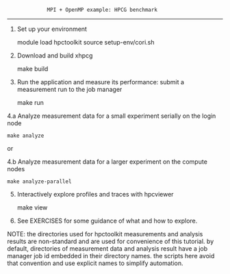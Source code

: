                  MPI + OpenMP example: HPCG benchmark
-----------------------------------------------------------------------

1. Set up your environment

	module load hpctoolkit
	source setup-env/cori.sh

2. Download and build xhpcg

	make build

3. Run the application and measure its performance: submit a measurement
   run to the job manager

	make run

4.a Analyze measurement data for a small experiment serially on the
    login node

	make analyze 

or

4.b Analyze measurement data for a larger experiment on the compute nodes

	make analyze-parallel

5. Interactively explore profiles and traces with hpcviewer

   	make view

6. See EXERCISES for some guidance of what and how to explore.

NOTE: the directories used for hpctoolkit measurements and analysis
      results are non-standard and are used for convenience of this
      tutorial. by default, directories of measurement data and analysis
      result have a job manager job id embedded in their directory
      names. the scripts here avoid that convention and use explicit
      names to simplify automation.
